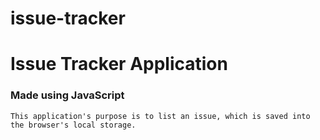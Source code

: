 # issue-tracker #

# Issue Tracker Application #

### Made using JavaScript ###

```
This application's purpose is to list an issue, which is saved into the browser's local storage.
```
